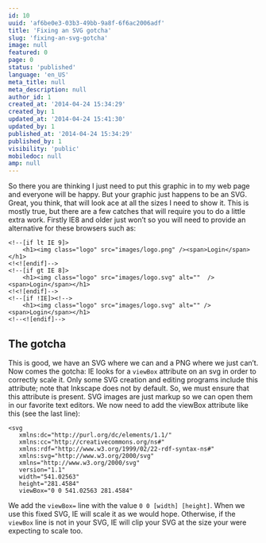 ```yaml
---
id: 10
uuid: 'af6be0e3-03b3-49bb-9a8f-6f6ac2006adf'
title: 'Fixing an SVG gotcha'
slug: 'fixing-an-svg-gotcha'
image: null
featured: 0
page: 0
status: 'published'
language: 'en_US'
meta_title: null
meta_description: null
author_id: 1
created_at: '2014-04-24 15:34:29'
created_by: 1
updated_at: '2014-04-24 15:41:30'
updated_by: 1
published_at: '2014-04-24 15:34:29'
published_by: 1
visibility: 'public'
mobiledoc: null
amp: null
---
```


So there you are thinking I just need to put this graphic in to my web page and everyone will be happy. But your graphic just happens to be an SVG. Great, you think, that will look ace at all the sizes I need to show it. This is mostly true, but there are a few catches that will require you to do a little extra work. Firstly IE8 and older just won’t so you will need to provide an alternative for these browsers such as:

```
<!--[if lt IE 9]>
    <h1><img class="logo" src="images/logo.png" /><span>Login</span></h1>
<!<![endif]-->
<!--[if gt IE 8]>
    <h1><img class="logo" src="images/logo.svg" alt=""  /><span>Login</span></h1>
<!<![endif]-->
<!--[if !IE]><!-->
    <h1><img class="logo" src="images/logo.svg" alt="" /><span>Login</span></h1>
<!--<![endif]-->

```

## The gotcha

This is good, we have an SVG where we can and a PNG where we just can’t. Now comes the gotcha: IE looks for a `viewBox` attribute on an svg in order to correctly scale it. Only some SVG creation and editing programs include this attribute; note that Inkscape does not by default. So, we must ensure that this attribute is present. SVG images are just markup so we can open them in our favorite text editors. We now need to add the viewBox attribute like this (see the last line):

```
<svg
   xmlns:dc="http://purl.org/dc/elements/1.1/"
   xmlns:cc="http://creativecommons.org/ns#"
   xmlns:rdf="http://www.w3.org/1999/02/22-rdf-syntax-ns#"
   xmlns:svg="http://www.w3.org/2000/svg"
   xmlns="http://www.w3.org/2000/svg"
   version="1.1"
   width="541.02563"
   height="281.4584"
   viewBox="0 0 541.02563 281.4584"
```

We add the `viewBox=` line with the value `0 0 [width] [height]`. When we use this fixed SVG, IE will scale it as we would hope. Otherwise, if the `viewBox` line is not in your SVG, IE will clip your SVG at the size your were expecting to scale too.
